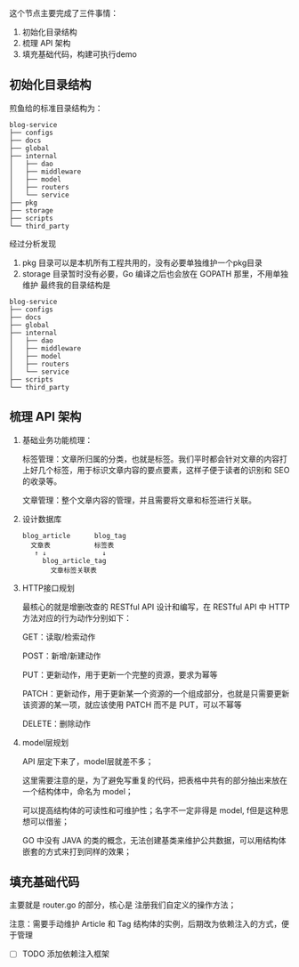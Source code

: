 这个节点主要完成了三件事情：
1. 初始化目录结构
2. 梳理 API 架构
3. 填充基础代码，构建可执行demo

## 初始化目录结构
煎鱼给的标准目录结构为：
```text
blog-service
├── configs
├── docs
├── global
├── internal
│   ├── dao
│   ├── middleware
│   ├── model
│   ├── routers
│   └── service
├── pkg
├── storage
├── scripts
└── third_party
```
经过分析发现
1. pkg 目录可以是本机所有工程共用的，没有必要单独维护一个pkg目录
2. storage 目录暂时没有必要，Go 编译之后也会放在 GOPATH 那里，不用单独维护
最终我的目录结构是
```text
blog-service
├── configs
├── docs
├── global
├── internal
│   ├── dao
│   ├── middleware
│   ├── model
│   ├── routers
│   └── service
├── scripts
└── third_party
```

## 梳理 API 架构
1. 基础业务功能梳理：

    标签管理：文章所归属的分类，也就是标签。我们平时都会针对文章的内容打上好几个标签，用于标识文章内容的要点要素，这样子便于读者的识别和 SEO 的收录等。

    文章管理：整个文章内容的管理，并且需要将文章和标签进行关联。

2. 设计数据库

    ```text
   blog_article      blog_tag
      文章表           标签表
       ↑ ↓              ↓
         blog_article_tag
           文章标签关联表
    ```

3. HTTP接口规划

    最核心的就是增删改查的 RESTful API 设计和编写，在 RESTful API 中 HTTP 方法对应的行为动作分别如下：
    
    GET：读取/检索动作
    
    POST：新增/新建动作
    
    PUT：更新动作，用于更新一个完整的资源，要求为幂等
    
    PATCH：更新动作，用于更新某一个资源的一个组成部分，也就是只需要更新该资源的某一项，就应该使用 PATCH 而不是 PUT，可以不幂等
    
    DELETE：删除动作
    
4. model层规划

    API 层定下来了，model层就差不多；
    
    这里需要注意的是，为了避免写重复的代码，把表格中共有的部分抽出来放在一个结构体中，命名为 model；
    
    可以提高结构体的可读性和可维护性；名字不一定非得是 model, f但是这种思想可以借鉴；
    
    GO 中没有 JAVA 的类的概念，无法创建基类来维护公共数据，可以用结构体嵌套的方式来打到同样的效果；

## 填充基础代码 
主要就是 router.go 的部分，核心是 注册我们自定义的操作方法；
    
注意：需要手动维护 Article 和 Tag 结构体的实例，后期改为依赖注入的方式，便于管理
    
-[ ] TODO 添加依赖注入框架
